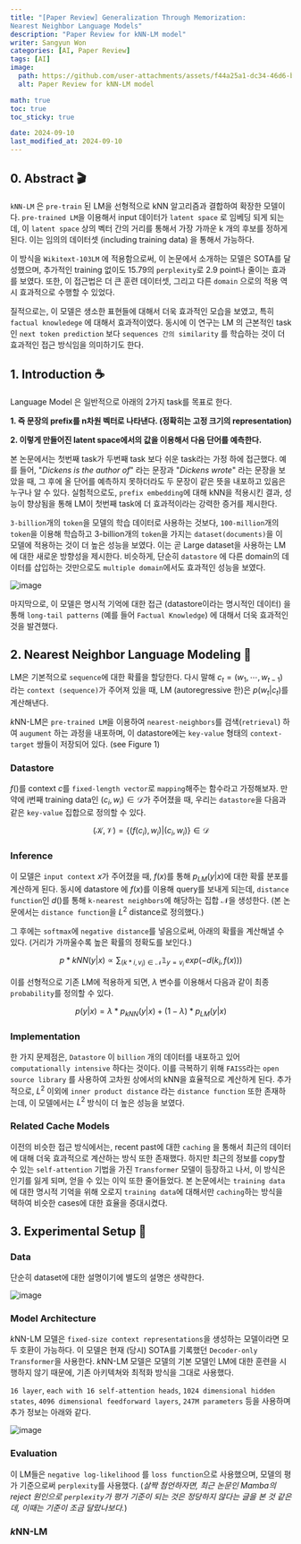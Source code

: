 ```yaml
---
title: "[Paper Review] Generalization Through Memorization:
Nearest Neighbor Language Models"
description: "Paper Review for kNN-LM model"
writer: Sangyun Won
categories: [AI, Paper Review]
tags: [AI]
image:
  path: https://github.com/user-attachments/assets/f44a25a1-dc34-46d6-b024-8a1a881f5953
  alt: Paper Review for kNN-LM model

math: true
toc: true
toc_sticky: true

date: 2024-09-10
last_modified_at: 2024-09-10
---
```


## 0. Abstract 🎬

`kNN-LM` 은 `pre-train` 된 LM을 선형적으로 kNN 알고리즘과 결합하여 확장한 모델이다. `pre-trained LM`을 이용해서 input 데이터가 `latent space` 로 임베딩 되게 되는데, 이 `latent space` 상의 벡터 간의 거리를 통해서 가장 가까운 k 개의 후보를 정하게 된다. 이는 임의의 데이터셋 (including training data) 을 통해서 가능하다.

이 방식을 `Wikitext-103LM` 에 적용함으로써, 이 논문에서 소개하는 모델은 SOTA를 달성했으며, 추가적인 training 없이도 15.79의 `perplexity`로 2.9 point나 줄이는 효과를 보였다. 또한, 이 접근법은 더 큰 훈련 데이터셋, 그리고 다른 `domain` 으로의 적용 역시 효과적으로 수행할 수 있었다.

질적으로는, 이 모델은 생소한 표현들에 대해서 더욱 효과적인 모습을 보였고, 특히 `factual knowledege` 에 대해서 효과적이였다. 동시에 이 연구는 LM 의 근본적인 task 인 `next token prediction` 보다 `sequences 간의 similarity` 를 학습하는 것이 더 효과적인 접근 방식임을 의미하기도 한다.

## 1. Introduction ☕️

Language Model 은 일반적으로 아래의 2가지 task를 목표로 한다.

**1. 즉 문장의 prefix를 n차원 벡터로 나타낸다. (정확히는 고정 크기의 representation)**

**2. 이렇게 만들어진 latent space에서의 값을 이용해서 다음 단어를 예측한다.**

본 논문에서는 첫번째 task가 두번째 task 보다 쉬운 task라는 가정 하에 접근했다. 예를 들어, "_Dickens is the author of_" 라는 문장과 "_Dickens wrote_" 라는 문장을 보았을 때, 그 후에 올 단어를 예측하지 못하더라도 두 문장이 같은 뜻을 내포하고 있음은 누구나 알 수 있다. 실험적으로도, `prefix embedding`에 대해 kNN을 적용시킨 결과, 성능이 향상됨을 통해 LM이 첫번째 task에 더 효과적이라는 강력한 증거를 제시한다.

`3-billion`개의 `token`을 모델의 학습 데이터로 사용하는 것보다, `100-million`개의 `token`을 이용해 학습하고 3-billion개의 `token`을 가지는 `dataset(documents)`을 이 모델에 적용하는 것이 더 높은 성능을 보였다. 이는 곧 Large dataset을 사용하는 LM에 대한 새로운 방향성을 제시한다. 비슷하게, 단순히 `datastore` 에 다른 domain의 데이터를 삽입하는 것만으로도 `multiple domain`에서도 효과적인 성능을 보였다.

![image](https://github.com/user-attachments/assets/f44a25a1-dc34-46d6-b024-8a1a881f5953)

마지막으로, 이 모델은 명시적 기억에 대한 접근 (datastore이라는 명시적인 데이터) 을 통해 `long-tail patterns` (예를 들어 `Factual Knowledge`) 에 대해서 더욱 효과적인 것을 발견했다.

## 2. Nearest Neighbor Language Modeling 🧐

LM은 기본적으로 `sequence`에 대한 확률을 할당한다. 다시 말해 $c_t = (w_1, \cdots , w_{t-1})$ 라는 `context (sequence)`가 주어져 있을 때, LM (autoregressive 한)은
$p(w_t|c_t)$를 계산해낸다.

*k*NN-LM은 `pre-trained LM`을 이용하여 `nearest-neighbors`를 검색(`retrieval`) 하여 `augument` 하는 과정을 내포하며, 이 datastore에는 `key-value` 형태의 `context-target` 쌍들이 저장되어 있다. (see Figure 1)

### Datastore

$f()$를 context $c$를 `fixed-length vector`로 `mapping`해주는 함수라고 가정해보자. 만약에 i번째 training data인 $(c_i, w_i) \in \mathcal{D}$가 주어졌을 때, 우리는 `datastore`을 다음과 같은 `key-value` 집합으로 정의할 수 있다.

$$
(\mathcal{K}, \mathcal{V}) = \{(f(c_i), w_i)|(c_i, w_i)\} \in \mathcal{D}
$$

### Inference

이 모델은 `input context` $x$가 주어졌을 때, $f(x)$를 통해 $p_{LM}(y|x)$에 대한 확률 분포를 계산하게 된다. 동시에 datastore 에 $f(x)$를 이용해 query를 보내게 되는데, `distance function`인 $d()$를 통해 `k-nearest neighbors`에 해당하는 집합 $\mathcal{N}$을 생성한다.
(본 논문에서는 `distance function`을 $L^2$ distance로 정의했다.)

그 후에는 `softmax`에 `negative distance`를 넣음으로써, 아래의 확률을 계산해낼 수 있다. (거리가 가까울수록 높은 확률의 정확도를 보인다.)

$$
p*{kNN}(y|x) \propto \sum_{(k*i, v_i) \in \mathcal{N}}{\mathbb{1}_{y=v_i} \, exp(-d(k_i, f(x)))}
$$

이를 선형적으로 기존 LM에 적용하게 되면, $\lambda$ 변수를 이용해서 다음과 같이 최종 `probability`를 정의할 수 있다.

$$p(y|x) = \lambda * p_{kNN}(y|x) + (1 - \lambda) * p_{LM}(y|x)$$

### Implementation

한 가지 문제점은, `Datastore` 이 `billion` 개의 데이터를 내포하고 있어 `computationally intensive` 하다는 것이다. 이를 극복하기 위해 `FAISS`라는 `open source library` 를 사용하여 고차원 상에서의 kNN을 효율적으로 계산하게 된다. 추가적으로, $L^2$ 이외에 `inner product distance` 라는 `distance function` 또한 존재하는데, 이 모델에서는 $L^2$ 방식이 더 높은 성능을 보였다.

### Related Cache Models

이전의 비슷한 접근 방식에서는, recent past에 대한 `caching` 을 통해서 최근의 데이터에 대해 더욱 효과적으로 계산하는 방식 또한 존재했다. 하지만 최근의 정보를 copy할 수 있는 `self-attention` 기법을 가진 `Transformer` 모델이 등장하고 나서, 이 방식은 인기를 잃게 되며, 얻을 수 있는 이익 또한 줄어들었다. 본 논문에서는 `training data`에 대한 명시적 기억을 위해 오로지 `training data`에 대해서만 `caching`하는 방식을 택하여 비슷한 cases에 대한 효율을 증대시켰다.

## 3. Experimental Setup 🥽

### Data

단순히 dataset에 대한 설명이기에 별도의 설명은 생략한다.

![image](https://github.com/user-attachments/assets/61a7608f-8383-4799-b01c-fdd0bd523ff9)

### Model Architecture

*k*NN-LM 모델은 `fixed-size context representations`을 생성하는 모델이라면 모두 호환이 가능하다. 이 모델은 현재 (당시) SOTA를 기록했던 `Decoder-only Transformer`을 사용한다. *k*NN-LM 모델은 모델의 기본 모델인 LM에 대한 훈련을 시행하지 않기 때문에, 기존 아키텍쳐와 최적화 방식을 그대로 사용했다.

`16 layer`, `each with 16 self-attention heads`, `1024 dimensional hidden states`, `4096 dimensional feedforward layers`, `247M parameters` 등을 사용하며 추가 정보는 아래와 같다.

![image](https://github.com/user-attachments/assets/0389fbaa-e033-4f79-9977-b2956de075fd)

### Evaluation

이 LM들은 `negative log-likelihood` 를 `loss function`으로 사용했으며, 모델의 평가 기준으로써 `perplexity`를 사용했다. (_살짝 첨언하자면, 최근 논문인 Mamba의 reject 원인으로 `perplexity`가 평가 기준이 되는 것은 정당하지 않다는 글을 본 것 같은데, 이때는 기준이 조금 달랐나보다._)

### *k*NN-LM
